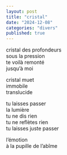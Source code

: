 ```yaml
---
layout: post
title: "cristal"
date: "2024-12-08"
categories: "divers"
published: true
---
```


cristal des profondeurs  
sous la pression  
te voilà remonté  
jusqu’à moi  

cristal muet  
immobile  
translucide  

tu laisses passer  
la lumière  
tu ne dis rien  
tu ne reflètes rien  
tu laisses juste passer  

l’émotion  
à la pupille de l’abîme  
